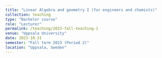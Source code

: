 ```yaml
---
title: "Linear Algebra and geometry I (for engineers and chemists)"
collection: teaching
type: "Bachelor course"
role: "Lecturer"
permalink: /teaching/2023-fall-teaching-1
venue: "Uppsala University"
date: 2023-10-31
semester: "Fall term 2023 (Period 2)"
location: "Uppsala, Sweden"
---
```

